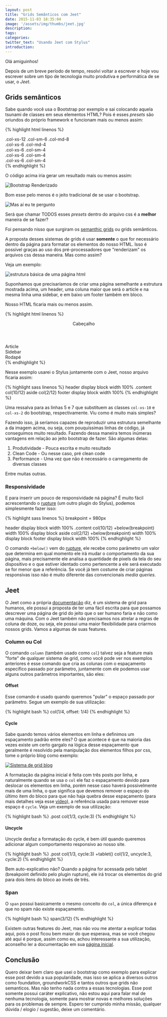 ```yaml
---
layout: post
title: "Grids Semânticos com Jeet"
date: 2015-11-03 18:35:04
image: '/assets/img/thumbs/jeet.jpg'
description:
tags:
categories:
twitter_text: "Usando Jeet com Stylus"
introduction:
---
```


Olá amiguinhos!

Depois de um breve período de tempo, resolvi voltar a escrever e hoje vou escrever sobre um tipo de tecnologia muito produtiva e performática de se usar, o *Jeet*.

## Grids semânticos

Sabe quando você usa o Bootstrap por exemplo e sai colocando aquela tsunami de classes em seus elementos HTML? Pois é esses *presets* são oriundos do próprio framework e funcionam mais ou menos assim: 

{% highlight html linenos %}
<div class="row">
  <div class="col-xs-12 col-sm-6 col-md-8">.col-xs-12 .col-sm-6 .col-md-8</div>
  <div class="col-xs-6 col-md-4">.col-xs-6 .col-md-4</div>
</div>
<div class="row">
  <div class="col-xs-6 col-sm-4">.col-xs-6 .col-sm-4</div>
  <div class="col-xs-6 col-sm-4">.col-xs-6 .col-sm-4</div>
  <!-- Optional: clear the XS cols if their content doesn't match in height -->
  <div class="clearfix visible-xs-block"></div>
  <div class="col-xs-6 col-sm-4">.col-xs-6 .col-sm-4</div>
</div>
{% endhighlight %}

O código acima iria gerar um resultado mais ou menos assim:

![Bootstrap Renderizado](/assets/img/posts/jeet/bootstap-render.png)

Bom esse pelo menos é o jeito tradicional de se usar o bootstrap.

![Mas aí eu te pergunto](/assets/img/posts/learn-english/ai-eu-te-pergunto.jpg)

Será que chamar TODOS esses *presets* dentro do arquivo css é a **melhor** maneira de se fazer?

Foi pensando nisso que surgiram os [semanthic grids](http://www.smashingmagazine.com/2011/08/the-semantic-grid-system-page-layout-for-tomorrow/) ou grids semânticos.

A proposta desses sistemas de grids é usar **somente** o que for necessário dentro da página para formatar os elementos do nosso HTML. Isso é possível graças ao uso dos pré-processadores que "renderizam" os arquivos css dessa maneira. Mas como assim?

Veja um exemplo:

![estrutura básica de uma página html](/assets/img/posts/jeet/html-basic-structure.png)

Suponhamos que precisaríamos de criar uma página semelhante a estrutura mostrada acima, um header, uma coluna maior que será o article e na mesma linha uma sidebar, e em baixo um footer também em bloco.

Nosso HTML ficaria mais ou menos assim.


{% highlight html linenos %}
<body>
	<header>
		Cabeçalho
 	</header>
	<article class="content">
		Article
	</article>
	<aside>
		Sidebar
	</aside>
	<footer>
		Rodapé
	</footer>
</body>
{% endhighlight %}

Nesse exemplo usarei o Stylus juntamente com o Jeet, nosso arquivo ficaria assim:

{% highlight sass linenos %}
header
   display block
   width 100%
.content
   col(10/12)
aside
   col(2/12)
footer
	display block
	width 100%
{% endhighlight %}

Uma ressalva para as linhas 5 e 7 que substituem as classes `col-xs-10` e `col-xs-2` do bootstrap, respectivamente. Viu como é muito mais simples?

Fazendo isso, já seríamos capazes de reproduzir uma estrutura semelhante a da imagem acima, ou seja, com pouquíssimas linhas de código, já conseguimos muito resultado. Fazendo dessa maneira temos inúmeras vantagens em relação ao jeito bootstrap de fazer. São algumas delas:

1. Produtividade - Pouca escrita e muito resultado
2. Clean Code - Ou nesse caso, pré clean code
3. Performance - Uma vez que não é necessário o carregamento de diversas classes

Entre muitas outras.

### Responsividade

E para inserir um pouco de responsividade ná página? É muito fácil acrescentando o [rupture](http://jenius.github.io/rupture/) (um outro plugin do Stylus), podemos simplesmente fazer isso:

{% highlight sass linenos %}
breakpoint = 980px

header
   display block
   width 100%
.content
   col(10/12)
   +below(breakpoint)
      width 100%
      display block
aside
   col(2/12)
   +below(breakpoint)
      width 100%
      display block
footer
	display block
	width 100%
{% endhighlight %}

O comando `+below()` vem do [rupture](http://jenius.github.io/rupture/), ele recebe como parâmetro um valor que determina em qual momento ele irá mudar o comportamento da sua página, mais precisamente ele analisa a quantidade de pixels da tela do seu dispositivo e o que estiver identado como pertencente a ele será executado se for menor que a referência. Se você já tem costume de criar páginas responsivas isso não é muito diferente das convencionais *media queries*.

## Jeet

O Jeet como a própria [documentação](http://jeet.gs/) diz, é um sistema de grid para humanos, ele possui a proposta de ter uma fácil escrita para que possamos descrever uma página de grid do jeito que o ser humano faria e não como uma máquina. Com o Jeet também não precisamos nos atrelar a regras de coluna de doze, ou seja, ele possui uma maior flexibilidade para criarmos nossos grids. Vamos a algumas de suas features.

### Column ou Col

O comando `column` (também usado como `col`) talvez seja a feature mais "forte" de qualquer sistema de grid, como você pode ver nos exemplos anteriores é esse comando que cria as colunas com o espaçamento específico passado por parâmetro, juntamente com ele podemos usar alguns outros parâmetros importantes, são eles:

#### Offset

Esse comando é usado quando queremos "pular" o espaço passado por parâmetro. Segue um exemplo de sua utilização:

{% highlight bash %}
col(1/4, offset: 1/4)
{% endhighlight %}

#### Cycle

Sabe quando temos vários elementos em linha e definimos um espaçamento padrão entre eles? O que acontece é que na maioria das vezes existe um certo gargalo na lógica desse espaçamento que geralmente é resolvido pela manipulação dos elementos filhos por css, tome o próprio blog como exemplo:

[![Sistema de grid blog](/assets/img/posts/jeet/grid-blog.png)](/assets/img/posts/jeet/grid-blog.png)

A formatação da página inicial é feita com três posts por linha, e naturalmente quando se usa o `col` ele faz o espaçamento devido para deslocar os elementos em linha, porém nesse caso haverá possivelmente mais de uma linha, o que significa que devemos remover o espaço do último item do bloco para que não haja quebra desse espaçamento (para mais detalhes veja esse [vídeo](https://www.youtube.com/watch?v=roqlCwEn4iI)), a referência usada para remover esse espaço é `cycle`. Veja um exemplo de sua utilização:

{% highlight bash %}
.post
   col(1/3, cycle:3)
{% endhighlight %}

#### Uncycle

Uncycle desfaz a formatação do cycle, é bem útil quando queremos adicionar algum comportamento responsivo ao nosso site.

{% highlight bash %}
.post
   col(1/3, cycle:3)
   +tablet()
      col(1/2, uncycle:3, cycle:2)
{% endhighlight %}

Bem auto-explicativo não? Quando a página for acessada pelo tablet (breakpoint definido pelo plugin rupture), ele irá trocar os elementos do grid para dois itens do bloco ao invés de três.

### Span

O `span` possui basicamente o mesmo conceito do `col`, a única diferença é que no spam não existe espaçamento.

{% highlight bash %}
span(3/12)
{% endhighlight %}

Existem outras features do Jeet, mas não vou me atentar a explicar todas aqui, pois o post ficou bem maior do que esperava, mas se você chegou até aqui é porque, assim como eu, achou interessante a sua utilização, aconselho ler a documentação em sua [página inicial](http://jeet.gs/).

## Conclusão

Quero deixar bem claro que usei o bootstrap como exemplo para explicar esse post devido a sua popularidade, mas isso se aplica a diversos outros como foundation, groundworkCSS e tantos outros que grids não semanticos. Mas não tenho nada contra a essas tecnologias. Esse post somente possui caráter explicativo, não estou aqui para falar mal de nenhuma tecnologia, somente para mostrar novas e melhores soluções para os problemas de sempre. Espero ter cumprido minha missão, qualquer dúvida / elogio / sugestão, deixe um comentário.